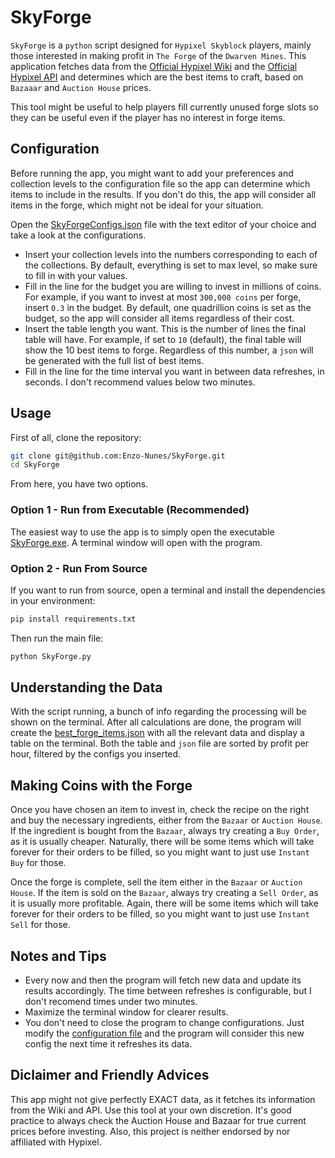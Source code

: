 # SkyForge

`SkyForge` is a `python` script designed for `Hypixel Skyblock` players, mainly those interested in making profit in `The Forge` of the `Dwarven Mines`.
This application fetches data from the [Official Hypixel Wiki](https://wiki.hypixel.net/The_Forge) and the [Official Hypixel API](https://api.hypixel.net)
and determines which are the best items to craft, based on `Bazaaar` and `Auction House` prices.

This tool might be useful to help players fill currently unused forge slots so they can be useful even if the player has no interest in forge items.

## Configuration

Before running the app, you might want to add your preferences and collection levels to the configuration file so the app can determine which items to include in the results. If you don't do this, the app will consider all items in the forge, which might not be ideal for your situation.

Open the [SkyForgeConfigs.json](SkyForgeConfigs.json) file with the text editor of your choice and take a look at the configurations.

- Insert your collection levels into the numbers corresponding to each of the collections. By default, everything is set to max level, so make sure to fill in with your values.
- Fill in the line for the budget you are willing to invest in millions of coins. For example, if you want to invest at most `300,000 coins` per forge, insert `0.3` in the budget. By default, one quadrillion coins is set as the budget, so the app will consider all items regardless of their cost.
- Insert the table length you want. This is the number of lines the final table will have. For example, if set to `10` (default), the final table will show the 10 best items to forge. Regardless of this number, a `json` will be generated with the full list of best items.
- Fill in the line for the time interval you want in between data refreshes, in seconds. I don't recommend values below two minutes.

## Usage

First of all, clone the repository:

```bash
git clone git@github.com:Enzo-Nunes/SkyForge.git
cd SkyForge
```

From here, you have two options.

### Option 1 - Run from Executable (Recommended)

The easiest way to use the app is to simply open the executable [SkyForge.exe](SkyForge.exe). A terminal window will open with the program.

### Option 2 - Run From Source

If you want to run from source, open a terminal and install the dependencies in your environment:

```bash
pip install requirements.txt
```

Then run the main file:

```bash
python SkyForge.py
```

## Understanding the Data

With the script running, a bunch of info regarding the processing will be shown on the terminal. After all calculations are done, the program will create the [best_forge_items.json](best_forge_items.json) with all the relevant data and display a table on the terminal. Both the table and `json` file are sorted by profit per hour, filtered by the configs you inserted.

## Making Coins with the Forge

Once you have chosen an item to invest in, check the recipe on the right and buy the necessary ingredients, either from the `Bazaar` or `Auction House`. If the ingredient is bought from the `Bazaar`, always try creating a `Buy Order`, as it is usually cheaper. Naturally, there will be some items which will take forever for their orders to be filled, so you might want to just use `Instant Buy` for those.

Once the forge is complete, sell the item either in the `Bazaar` or `Auction House`. If the item is sold on the `Bazaar`, always try creating a `Sell Order`, as it is usually more profitable. Again, there will be some items which will take forever for their orders to be filled, so you might want to just use `Instant Sell` for those.

## Notes and Tips

- Every now and then the program will fetch new data and update its results accordingly. The time between refreshes is configurable, but I don't recomend times under two minutes.
- Maximize the terminal window for clearer results.
- You don't need to close the program to change configurations. Just modify the [configuration file](SkyForgeConfigs.json) and the program will consider this new config the next time it refreshes its data.

## Diclaimer and Friendly Advices

This app might not give perfectly EXACT data, as it fetches its information from the Wiki and API. Use this tool at your own discretion. It's good practice to always check the Auction House and Bazaar for true current prices before investing. Also, this project is neither endorsed by nor affiliated with Hypixel.
